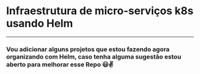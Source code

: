 # Infraestrutura de micro-serviços k8s usando Helm
------

### Vou adicionar alguns projetos que estou fazendo agora organizando com Helm, caso tenha alguma sugestão estou aberto para melhorar esse Repo 😃✌️​



